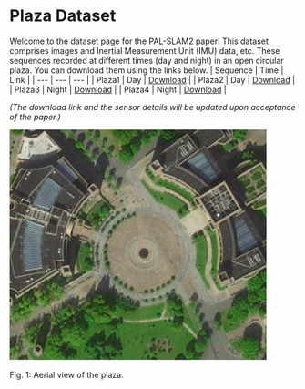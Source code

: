 # Plaza Dataset

Welcome to the dataset page for the PAL-SLAM2 paper! This dataset comprises images and Inertial Measurement Unit (IMU) data, etc. These sequences recorded at different times (day and night) in an open circular plaza. You can download them using the links below.
| Sequence | Time | Link |
| --- | --- | --- |
| Plaza1 | Day | [Download](https://pan.baidu.com/s/1v_GN1lRqnEdKcZ4MQCHUog) |
| Plaza2 | Day | [Download](https://pan.baidu.com/s/1v_GN1lRqnEdKcZ4MQCHUog) |
| Plaza3 | Night | [Download](https://pan.baidu.com/s/1v_GN1lRqnEdKcZ4MQCHUog) |
| Plaza4 | Night | [Download](https://pan.baidu.com/s/1v_GN1lRqnEdKcZ4MQCHUog) |

*(The download link and the sensor details will be updated upon acceptance of the paper.)*

![Plaza Image](plaza.png)

Fig. 1: Aerial view of the plaza.
